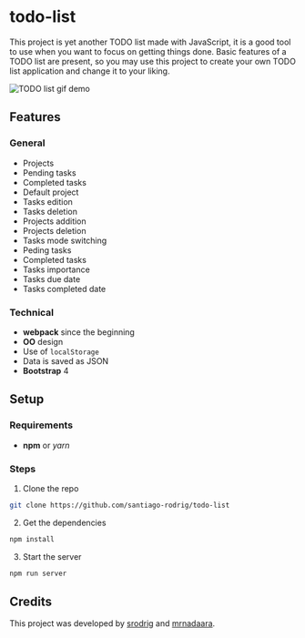 # todo-list

This project is yet another TODO list made with JavaScript, it is a good
tool to use when you want to focus on getting things done. Basic features
of a TODO list are present, so you may use this project to create your
own TODO list application and change it to your liking.

![TODO list gif demo]()

## Features

### General

- Projects
- Pending tasks
- Completed tasks
- Default project
- Tasks edition
- Tasks deletion
- Projects addition
- Projects deletion
- Tasks mode switching
- Peding tasks
- Completed tasks
- Tasks importance
- Tasks due date
- Tasks completed date

### Technical

- **webpack** since the beginning
- **OO** design
- Use of `localStorage`
- Data is saved as JSON
- **Bootstrap** 4

## Setup

### Requirements

- **npm** or *yarn*

### Steps

1. Clone the repo

```bash
git clone https://github.com/santiago-rodrig/todo-list
```

2. Get the dependencies

```bash
npm install
```

3. Start the server

```bash
npm run server
```

## Credits

This project was developed by [srodrig](https://github.com/santiago-rodrig) and
[mrnadaara](https://github.com/mrnadaara).
